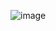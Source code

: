 ![image](https://github.com/haris021/Geo_spatial/assets/53980980/9926850c-93f2-420f-9bb9-2cf8a0a75081)
